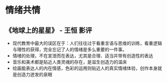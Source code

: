 # 情绪共情

## 《地球上的星星》 - 王恒 影评
* 现代教育中最大的误区在于：人们往往过于看重言语与思维的训练，看重逻辑与理性的获得，完全忘记了人的情绪是多么重要的一件事。
* 情绪的处理，不在宣泄而在表达，尤其是合理、适当并带有创造性的表达
* 音乐和美术都是贴近人类灵魂的存在，是滋生创造力的温床
* 绘画能表达人的内在情感，色彩的运用则贴近人的真实情绪体验，创作本身就是创造力迸发的泉眼


